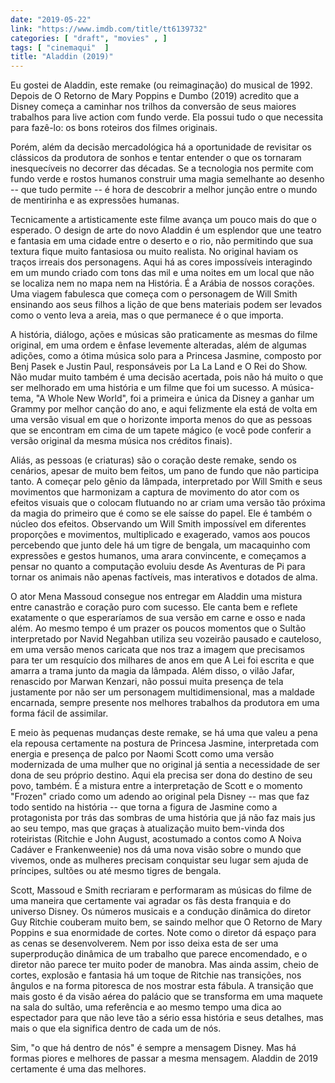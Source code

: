 ```yaml
---
date: "2019-05-22"
link: "https://www.imdb.com/title/tt6139732"
categories: [ "draft", "movies" , ]
tags: [ "cinemaqui"  ]
title: "Aladdin (2019)"
---
```

Eu gostei de Aladdin, este remake (ou reimaginação) do musical de 1992. Depois de O Retorno de Mary Poppins e Dumbo (2019) acredito que a Disney começa a caminhar nos trilhos da conversão de seus maiores trabalhos para live action com fundo verde. Ela possui tudo o que necessita para fazê-lo: os bons roteiros dos filmes originais.

Porém, além da decisão mercadológica há a oportunidade de revisitar os clássicos da produtora de sonhos e tentar entender o que os tornaram inesquecíveis no decorrer das décadas. Se a tecnologia nos permite com fundo verde e rostos humanos construir uma magia semelhante ao desenho -- que tudo permite -- é hora de descobrir a melhor junção entre o mundo de mentirinha e as expressões humanas.

Tecnicamente a artisticamente este filme avança um pouco mais do que o esperado. O design de arte do novo Aladdin é um esplendor que une teatro e fantasia em uma cidade entre o deserto e o rio, não permitindo que sua textura fique muito fantasiosa ou muito realista. No original haviam os traços irreais dos personagens. Aqui há as cores impossíveis interagindo em um mundo criado com tons das mil e uma noites em um local que não se localiza nem no mapa nem na História. É a Arábia de nossos corações. Uma viagem fabulesca que começa com o personagem de Will Smith ensinando aos seus filhos a lição de que bens materiais podem ser levados como o vento leva a areia, mas o que permanece é o que importa.

A história, diálogo, ações e músicas são praticamente as mesmas do filme original, em uma ordem e ênfase levemente alteradas, além de algumas adições, como a ótima música solo para a Princesa Jasmine, composto por Benj Pasek e Justin Paul, responsáveis por La La Land e O Rei do Show. Não mudar muito também é uma decisão acertada, pois não há muito o que ser melhorado em uma história e um filme que foi um sucesso. A música-tema, "A Whole New World", foi a primeira e única da Disney a ganhar um Grammy por melhor canção do ano, e aqui felizmente ela está de volta em uma versão visual em que o horizonte importa menos do que as pessoas que se encontram em cima de um tapete mágico (e você pode conferir a versão original da mesma música nos créditos finais).

Aliás, as pessoas (e criaturas) são o coração deste remake, sendo os cenários, apesar de muito bem feitos, um pano de fundo que não participa tanto. A começar pelo gênio da lâmpada, interpretado por Will Smith e seus movimentos que harmonizam a captura de movimento do ator com os efeitos visuais que o colocam flutuando no ar criam uma versão tão próxima da magia do primeiro que é como se ele saísse do papel. Ele é também o núcleo dos efeitos. Observando um Will Smith impossível em diferentes proporções e movimentos, multiplicado e exagerado, vamos aos poucos percebendo que junto dele há um tigre de bengala, um macaquinho com expressões e gestos humanos, uma arara convincente, e começamos a pensar no quanto a computação evoluiu desde As Aventuras de Pi para tornar os animais não apenas factíveis, mas interativos e dotados de alma.

O ator Mena Massoud consegue nos entregar em Aladdin uma mistura entre canastrão e coração puro com sucesso. Ele canta bem e reflete exatamente o que esperaríamos de sua versão em carne e osso e nada além. Ao mesmo tempo é um prazer os poucos momentos que o Sultão interpretado por Navid Negahban utiliza seu vozeirão pausado e cauteloso, em uma versão menos caricata que nos traz a imagem que precisamos para ter um resquício dos milhares de anos em que A Lei foi escrita e que amarra a trama junto da magia da lâmpada. Além disso, o vilão Jafar, renascido por Marwan Kenzari, não possui muita presença de tela justamente por não ser um personagem multidimensional, mas a maldade encarnada, sempre presente nos melhores trabalhos da produtora em uma forma fácil de assimilar.

E meio às pequenas mudanças deste remake, se há uma que valeu a pena ela repousa certamente na postura de Princesa Jasmine, interpretada com energia e presença de palco por Naomi Scott como uma versão modernizada de uma mulher que no original já sentia a necessidade de ser dona de seu próprio destino. Aqui ela precisa ser dona do destino de seu povo, também. É a mistura entre a interpretação de Scott e o momento "Frozen" criado como um adendo ao original pela Disney -- mas que faz todo sentido na história -- que torna a figura de Jasmine como a protagonista por trás das sombras de uma história que já não faz mais jus ao seu tempo, mas que graças à atualização muito bem-vinda dos roteiristas (Ritchie e John August, acostumado a contos como A Noiva Cadáver e Frankenweenie) nos dá uma nova visão sobre o mundo que vivemos, onde as mulheres precisam conquistar seu lugar sem ajuda de príncipes, sultões ou até mesmo tigres de bengala.

Scott, Massoud e Smith recriaram e performaram as músicas do filme de uma maneira que certamente vai agradar os fãs desta franquia e do universo Disney. Os números musicais e a condução dinâmica do diretor Guy Ritchie couberam muito bem, se saindo melhor que O Retorno de Mary Poppins e sua enormidade de cortes. Note como o diretor dá espaço para as cenas se desenvolverem. Nem por isso deixa esta de ser uma superprodução dinâmica de um trabalho que parece encomendado, e o diretor não parece ter muito poder de manobra. Mas ainda assim, cheio de cortes, explosão e fantasia há um toque de Ritchie nas transições, nos ângulos e na forma pitoresca de nos mostrar esta fábula. A transição que mais gosto é da visão aérea do palácio que se transforma em uma maquete na sala do sultão, uma referência e ao mesmo tempo uma dica ao espectador para que não leve tão a sério essa história e seus detalhes, mas mais o que ela significa dentro de cada um de nós.

Sim, "o que há dentro de nós" é sempre a mensagem Disney. Mas há formas piores e melhores de passar a mesma mensagem. Aladdin de 2019 certamente é uma das melhores.
